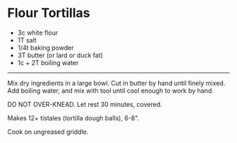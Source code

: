 # Flour Tortillas

* 3c white flour
* 1T salt
* 1/4t baking powder
* 3T butter (or lard or duck fat)
* 1c + 2T boiling water

---

Mix dry ingredients in a large bowl. Cut in butter by hand until finely mixed. Add boiling water, and mix with tool until cool enough to work by hand.

DO NOT OVER-KNEAD. Let rest 30 minutes, covered.

Makes 12+ tistales (tortilla dough balls), 6-8".

Cook on ungreased griddle.